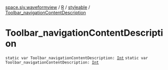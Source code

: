 [space.siy.waveformview](../../index.md) / [R](../index.md) / [styleable](index.md) / [Toolbar_navigationContentDescription](./-toolbar_navigation-content-description.md)

# Toolbar_navigationContentDescription

`static var Toolbar_navigationContentDescription: `[`Int`](https://kotlinlang.org/api/latest/jvm/stdlib/kotlin/-int/index.html)
`static var Toolbar_navigationContentDescription: `[`Int`](https://kotlinlang.org/api/latest/jvm/stdlib/kotlin/-int/index.html)